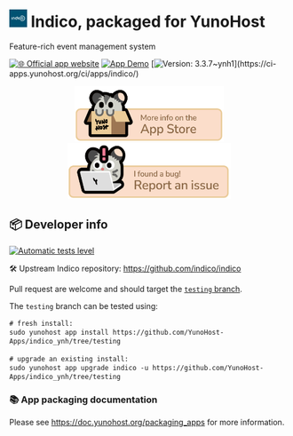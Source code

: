 <!--
N.B.: This README was automatically generated by <https://github.com/YunoHost/apps_tools/blob/main/readme_generator>
It shall NOT be edited by hand.
-->

<h1>
  <img src="https://raw.githubusercontent.com/YunoHost/apps/main/logos/indico.png" width="32px" alt="Logo of Indico">
  Indico, packaged for YunoHost
</h1>

Feature-rich event management system

[![🌐 Official app website](https://img.shields.io/badge/Official_app_website-darkgreen?style=for-the-badge)](https://getindico.io/)
[![App Demo](https://img.shields.io/badge/App_Demo-blue?style=for-the-badge)](https://sandbox.getindico.io/)
[![Version: 3.3.7~ynh1](https://img.shields.io/badge/Version-3.3.7~ynh1-rgba(0,150,0,1)?style=for-the-badge)](https://ci-apps.yunohost.org/ci/apps/indico/)

<div align="center">
<a href="https://apps.yunohost.org/app/indico"><img height="100px" src="https://github.com/YunoHost/yunohost-artwork/raw/refs/heads/main/badges/neopossum-badges/badge_more_info_on_the_appstore.svg"/></a>
<a href="https://github.com/YunoHost-Apps/indico_ynh/issues"><img height="100px" src="https://github.com/YunoHost/yunohost-artwork/raw/refs/heads/main/badges/neopossum-badges/badge_report_an_issue.svg"/></a>
</div>

## 📦 Developer info

[![Automatic tests level](https://apps.yunohost.org/badge/cilevel/indico)](https://ci-apps.yunohost.org/ci/apps/indico/)

🛠️ Upstream Indico repository: <https://github.com/indico/indico>

Pull request are welcome and should target the [`testing` branch](https://github.com/YunoHost-Apps/indico_ynh/tree/testing).

The `testing` branch can be tested using:
```
# fresh install:
sudo yunohost app install https://github.com/YunoHost-Apps/indico_ynh/tree/testing

# upgrade an existing install:
sudo yunohost app upgrade indico -u https://github.com/YunoHost-Apps/indico_ynh/tree/testing
```

### 📚 App packaging documentation

Please see <https://doc.yunohost.org/packaging_apps> for more information.